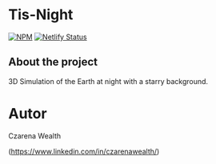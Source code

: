 # Tis-Night

[![NPM](https://img.shields.io/npm/l/react)](https://github.com/wealthczarena/Tis-Night/blob/main/LICENSE) [![Netlify Status](https://api.netlify.com/api/v1/badges/fa4ebc91-e2b2-446f-8734-06ece0568d8d/deploy-status)](https://app.netlify.com/sites/tis-night/deploys)

## About the project

3D Simulation of the Earth at night with a starry background.








# Autor

Czarena Wealth

(https://www.linkedin.com/in/czarenawealth/)
